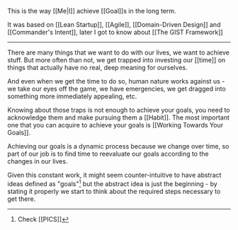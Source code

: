 This is the way [[Me|I]] achieve [[Goal]]s in the long term.

It was based on [[Lean Startup]], [[Agile]], [[Domain-Driven Design]] and [[Commander's Intent]], later I got to know about [[The GIST Framework]]

---

There are many things that we want to do with our lives, we want to achieve stuff. But more often than not, we get trapped into investing our [[time]] on things that actually have no real, deep meaning for ourselves.

And even when we get the time to do so, human nature works against us - we take our eyes off the game, we have emergencies, we get dragged into something more immediately appealing, etc.

Knowing about those traps is not enough to achieve your goals, you need to acknowledge them and make pursuing them a [[Habit]]. The most important one that you can acquire to achieve your goals is [[Working Towards Your Goals]].

Achieving our goals is a dynamic process because we change over time, so part of our job is to find time to reevaluate our goals according to the changes in our lives.

Given this constant work, it might seem counter-intuitive to have abstract ideas defined as "goals"[^1] but the abstract idea is just the beginning - by stating it properly we start to think about the required steps necessary to get there.

[^1]: Check [[PICS]]